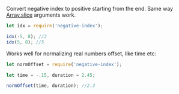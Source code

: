 Convert negative index to positive starting from the end. Same way [Array.slice](https://developer.mozilla.org/en-US/docs/Web/JavaScript/Reference/Global_Objects/Array/slice) arguments work.

```js
let idx = require('negative-index');

idx(-5, 8); //3
idx(5, 8); //5
```

Works well for normalizing real numbers offset, like time etc:

```js
let normOffset = require('negative-index');

let time = -.15, duration = 2.45;

normOffset(time, duration); //2.3
```
